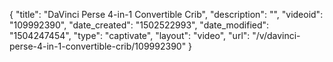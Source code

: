 {
    "title": "DaVinci Perse 4-in-1 Convertible Crib",
    "description": "",
    "videoid": "109992390",
    "date_created": "1502522993",
    "date_modified": "1504247454",
    "type": "captivate",
    "layout": "video",
    "url": "\/v\/davinci-perse-4-in-1-convertible-crib\/109992390"
}